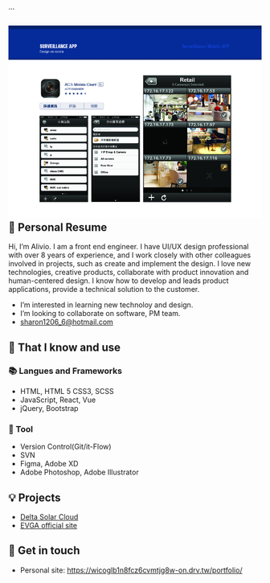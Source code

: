 ...<!---
AiLee1206/AiLee1206 is a ✨ special ✨ repository because its `README.md` (this file) appears on your GitHub profile.
You can click the Preview link to take a look at your changes.
--->

## <img src="https://github.com/AiLee1206/Portfolio/blob/main/images/ACTi_05.jpg" />👋  Personal Resume

 Hi, I’m Alivio. I am a front end engineer. I have UI/UX design professional with over 8 years of experience, and I work closely with other colleagues involved in projects, such as create and implement the design. I love new technologies, creative products, collaborate with product innovation and human-centered design. I know how to develop and leads product applications, provide a technical solution to the customer.

- I’m interested in learning new technoloy and design. <br>
- I’m looking to collaborate on software, PM team. <br>
- sharon1206_6@hotmail.com<br>

## 🧠 That I know and use
### 📚 Langues and Frameworks
- HTML, HTML 5 CSS3, SCSS
- JavaScript, React, Vue
- jQuery, Bootstrap

### 🔧 Tool
- Version Control(Git/it-Flow)
- SVN
- Figma, Adobe XD
- Adobe Photoshop, Adobe Illustrator

## 💡 Projects
- [Delta Solar Cloud](https://mydeltasolar.deltaww.com/)
- [EVGA official site](https://www.evga.com/)

## 🔗 Get in touch
- Personal site: https://wicoglb1n8fcz6cvmtjg8w-on.drv.tw/portfolio/
